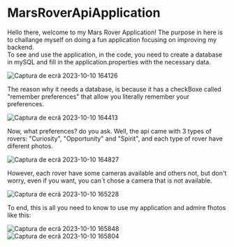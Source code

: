 # MarsRoverApiApplication

Hello there, welcome to my Mars Rover Application! The purpose in here is to challange myself on doing a fun application focusing on improving my backend.
<br>
To see and use the application, in the code, you need to create a database in mySQL and fill in the application.properties with the necessary data.

![Captura de ecrã 2023-10-10 164126](https://github.com/jose5556/MarsRoverApiApplication/assets/130366439/4e7105c1-6c22-4fd6-a5e7-8b43c535f25c)

The reason why it needs a database, is because it has a checkBoxe called "remember preferences" that allow you literally remember your preferences.

![Captura de ecrã 2023-10-10 164413](https://github.com/jose5556/MarsRoverApiApplication/assets/130366439/cf0cf881-450e-4268-9d76-ea8e37949dfa)

Now, what preferences? do you ask. Well, the api came with 3 types of rovers: "Curiosity", "Opportunity" and "Spirit", and each type of rover have diferent photos.

![Captura de ecrã 2023-10-10 164827](https://github.com/jose5556/MarsRoverApiApplication/assets/130366439/3f81600d-33bf-4dec-8986-b13b51d9814f)

However, each rover have some cameras available and others not, but don't worry, even if you want, you can´t chose a camera that is not available.

![Captura de ecrã 2023-10-10 165228](https://github.com/jose5556/MarsRoverApiApplication/assets/130366439/4a00be2f-2a16-49d0-93b4-46dc1a772de6)

To end, this is all you need to know to use my application and admire fhotos like this: 

![Captura de ecrã 2023-10-10 165848](https://github.com/jose5556/MarsRoverApiApplication/assets/130366439/dc0a34d2-d572-4549-8e23-5115fda2fcbc)
![Captura de ecrã 2023-10-10 165804](https://github.com/jose5556/MarsRoverApiApplication/assets/130366439/c1fdf679-cdb0-4fb1-8eb6-2486a2faa730)





